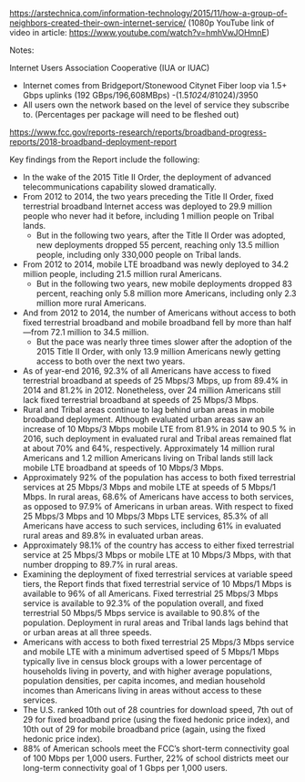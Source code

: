https://arstechnica.com/information-technology/2015/11/how-a-group-of-neighbors-created-their-own-internet-service/
(1080p YouTube link of video in article: https://www.youtube.com/watch?v=hmhVwJOHmnE)

Notes:

Internet Users Association Cooperative (IUA or IUAC)
  - Internet comes from Bridgeport/Stonewood Citynet Fiber loop via 1.5+ Gbps uplinks (192 GBps/196,608MBps) 
      -(1.5*1024/8*1024)/3950
  - All users own the network based on the level of service they subscribe to. (Percentages per package will need to be fleshed out)
  
  
https://www.fcc.gov/reports-research/reports/broadband-progress-reports/2018-broadband-deployment-report

Key findings from the Report include the following:

- In the wake of the 2015 Title II Order, the deployment of advanced telecommunications capability slowed dramatically.
- From 2012 to 2014, the two years preceding the Title II Order, fixed terrestrial broadband Internet access was deployed to 29.9 million people who never had it before, including 1 million people on Tribal lands.
  - But in the following two years, after the Title II Order was adopted, new deployments dropped 55 percent, reaching only 13.5 million people, including only 330,000 people on Tribal lands.
- From 2012 to 2014, mobile LTE broadband was newly deployed to 34.2 million people, including 21.5 million rural Americans.
  - But in the following two years, new mobile deployments dropped 83 percent, reaching only 5.8 million more Americans, including only 2.3 million more rural Americans.
- And from 2012 to 2014, the number of Americans without access to both fixed terrestrial broadband and mobile broadband fell by more than half—from 72.1 million to 34.5 million.
  - But the pace was nearly three times slower after the adoption of the 2015 Title II Order, with only 13.9 million Americans newly getting access to both over the next two years.
- As of year-end 2016, 92.3% of all Americans have access to fixed terrestrial broadband at speeds of 25 Mbps/3 Mbps, up from 89.4% in 2014 and 81.2% in 2012. Nonetheless, over 24 million Americans still lack fixed terrestrial broadband at speeds of 25 Mbps/3 Mbps.
- Rural and Tribal areas continue to lag behind urban areas in mobile broadband deployment. Although evaluated urban areas saw an increase of 10 Mbps/3 Mbps mobile LTE from 81.9% in 2014 to 90.5 % in 2016, such deployment in evaluated rural and Tribal areas remained flat at about 70% and 64%, respectively. Approximately 14 million rural Americans and 1.2 million Americans living on Tribal lands still lack mobile LTE broadband at speeds of 10 Mbps/3 Mbps.
- Approximately 92% of the population has access to both fixed terrestrial services at 25 Mbps/3 Mbps and mobile LTE at speeds of 5 Mbps/1 Mbps. In rural areas, 68.6% of Americans have access to both services, as opposed to 97.9% of Americans in urban areas. With respect to fixed 25 Mbps/3 Mbps and 10 Mbps/3 Mbps LTE services, 85.3% of all Americans have access to such services, including 61% in evaluated rural areas and 89.8% in evaluated urban areas.
- Approximately 98.1% of the country has access to either fixed terrestrial service at 25 Mbps/3 Mbps or mobile LTE at 10 Mbps/3 Mbps, with that number dropping to 89.7% in rural areas.
- Examining the deployment of fixed terrestrial services at variable speed tiers, the Report finds that fixed terrestrial service of 10 Mbps/1 Mbps is available to 96% of all Americans. Fixed terrestrial 25 Mbps/3 Mbps service is available to 92.3% of the population overall, and fixed terrestrial 50 Mbps/5 Mbps service is available to 90.8% of the population. Deployment in rural areas and Tribal lands lags behind that or urban areas at all three speeds.
- Americans with access to both fixed terrestrial 25 Mbps/3 Mbps service and mobile LTE with a minimum advertised speed of 5 Mbps/1 Mbps typically live in census block groups with a lower percentage of households living in poverty, and with higher average populations, population densities, per capita incomes, and median household incomes than Americans living in areas without access to these services.
- The U.S. ranked 10th out of 28 countries for download speed, 7th out of 29 for fixed broadband price (using the fixed hedonic price index), and 10th out of 29 for mobile broadband price (again, using the fixed hedonic price index).
- 88% of American schools meet the FCC’s short-term connectivity goal of 100 Mbps per 1,000 users. Further, 22% of school districts meet our long-term connectivity goal of 1 Gbps per 1,000 users.
